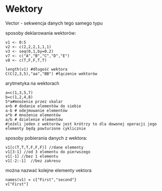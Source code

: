 Wektory
=========================

Vector - sekwencja danych tego samego typu

sposoby deklarowania wektorów:
```
v1 <- 0:5
v2 <- c(2,2,2,1,1,1)
v3 <- seq(0,1,by=0.2)
v7 <- c("A","B","C","D","E")
v8 <- c(T,F,F,T,T)

```

```
length(v1) #długość wektora
C(C(2,3,5),"aa","BB") #łączenie wektorów
```

arytmetyka na wektorach
```
a=c(1,3,5,7)
b=c(1,2,4,8)
5*a#mnożenie przez skalar
a+b # dodanie elementów do siebie
a-b # odejmowanie elementów
a*b # mnożenie elementów
a/b # dzielenie elementów
#jeżeli jeden z wektorów jest krótrzy to dla dowonej operacji jego elementy będą powturzone cyklicznie
```

sposoby pobierania danych z wektora:
```
v1[c(T,T,T,F,F,F)] //dane elementy
v1[3:1] //od 3 elementu do pierwszego
v1[-1] //bez 1 elementu
v1[-2:-1]  //bez zakresu
```
można nazwać kolejne elementy vektora
```
names(v1) = c{"First","second"}
v["First"]
```
